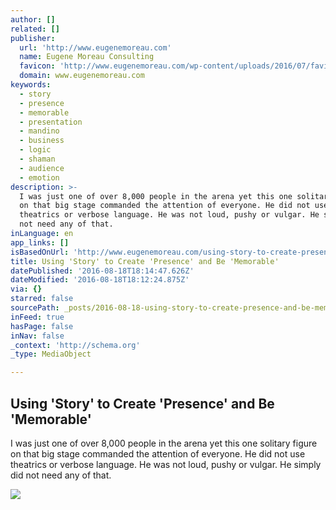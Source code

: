 ```yaml
---
author: []
related: []
publisher:
  url: 'http://www.eugenemoreau.com'
  name: Eugene Moreau Consulting
  favicon: 'http://www.eugenemoreau.com/wp-content/uploads/2016/07/favicon-1.png'
  domain: www.eugenemoreau.com
keywords:
  - story
  - presence
  - memorable
  - presentation
  - mandino
  - business
  - logic
  - shaman
  - audience
  - emotion
description: >-
  I was just one of over 8,000 people in the arena yet this one solitary figure
  on that big stage commanded the attention of everyone. He did not use
  theatrics or verbose language. He was not loud, pushy or vulgar. He simply did
  not need any of that.
inLanguage: en
app_links: []
isBasedOnUrl: 'http://www.eugenemoreau.com/using-story-to-create-presence-and-be-memorable/'
title: Using 'Story' to Create 'Presence' and Be 'Memorable'
datePublished: '2016-08-18T18:14:47.626Z'
dateModified: '2016-08-18T18:12:24.875Z'
via: {}
starred: false
sourcePath: _posts/2016-08-18-using-story-to-create-presence-and-be-memorable.md
inFeed: true
hasPage: false
inNav: false
_context: 'http://schema.org'
_type: MediaObject

---
```

<article style=""><h1>Using 'Story' to Create 'Presence' and Be 'Memorable'</h1><p>I was just one of over 8,000 people in the arena yet this one solitary figure on that big stage commanded the attention of everyone. He did not use theatrics or verbose language. He was not loud, pushy or vulgar. He simply did not need any of that.</p><img src="http://www.eugenemoreau.com/wp-content/uploads/2015/12/bigstock-Portraits-of-people-thinking-93468875.jpg" /></article>
